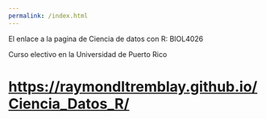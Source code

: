 ```yaml
---
permalink: /index.html
---
```


El enlace a la pagina de Ciencia de datos con R: BIOL4026

Curso electivo en la Universidad de Puerto Rico

# https://raymondltremblay.github.io/Ciencia_Datos_R/


 
